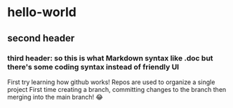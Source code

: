 # hello-world
## second header
### third header: so this is what Markdown syntax like .doc but there's some coding syntax instead of friendly UI
First try learning how github works! Repos are used to organize a single project
First time creating a branch, committing changes to the branch then merging into the main branch! :joy: 
